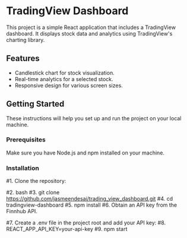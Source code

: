 # TradingView Dashboard

This project is a simple React application that includes a TradingView dashboard. It displays stock data and analytics using TradingView's charting library.

## Features

- Candlestick chart for stock visualization.
- Real-time analytics for a selected stock.
- Responsive design for various screen sizes.

## Getting Started

These instructions will help you set up and run the project on your local machine.

### Prerequisites

Make sure you have Node.js and npm installed on your machine.

### Installation

#1. Clone the repository:

#2. bash
#3. git clone <https://github.com/jasmeendesai/trading_view_dashboard.git>
#4. cd tradingview-dashboard
#5. npm install
#6. Obtain an API key from the Finnhub API.

#7. Create a .env file in the project root and add your API key:
#8. REACT_APP_API_KEY=your-api-key
#9. npm start



